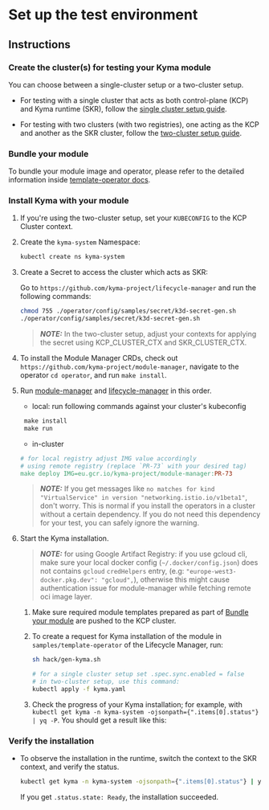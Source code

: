 # Set up the test environment

## Instructions

### Create the cluster(s) for testing your Kyma module

You can choose between a single-cluster setup or a two-cluster setup.

- For testing with a single cluster that acts as both control-plane (KCP) and Kyma runtime (SKR), follow the [single cluster setup guide](creating-test-environment-singlecluster.md).


- For testing with two clusters (with two registries), one acting as the KCP and another as the SKR cluster, follow the [two-cluster setup guide](creating-test-environment-twocluster.md).

### Bundle your module

To bundle your module image and operator, please refer to the detailed information inside [template-operator docs](https://github.com/kyma-project/lifecycle-manager/blob/main/samples/template-operator/README.md#bundling-and-installation).

### Install Kyma with your module

1. If you're using the two-cluster setup, set your `KUBECONFIG` to the KCP Cluster context.

2. Create the `kyma-system` Namespace:

   ```sh
   kubectl create ns kyma-system
   ```

3. Create a Secret to access the cluster which acts as SKR:

   Go to `https://github.com/kyma-project/lifecycle-manager` and run the following commands:

   ```sh
   chmod 755 ./operator/config/samples/secret/k3d-secret-gen.sh
   ./operator/config/samples/secret/k3d-secret-gen.sh
   ```

   > _**NOTE:**_ In the two-cluster setup, adjust your contexts for applying the secret using KCP_CLUSTER_CTX and SKR_CLUSTER_CTX.

4. To install the Module Manager CRDs, check out `https://github.com/kyma-project/module-manager`, navigate to the operator `cd operator`, and run `make install`.

5. Run [module-manager](https://github.com/kyma-project/module-manager/operator) and [lifecycle-manager](https://github.com/kyma-project/lifecycle-manager/operator) in this order.
   * local: run following commands against your cluster's kubeconfig
   ```makefile
    make install
    make run
   ```
   * in-cluster
   ```makefile
   # for local registry adjust IMG value accordingly
   # using remote registry (replace `PR-73` with your desired tag)
   make deploy IMG=eu.gcr.io/kyma-project/module-manager:PR-73
   ```

   > _**NOTE:**_ If you get messages like `no matches for kind "VirtualService" in version "networking.istio.io/v1beta1"`, don't worry. This is normal if you install the operators in a cluster without a certain dependency. If you do not need this dependency for your test, you can safely ignore the warning.

6. Start the Kyma installation.

    >_**NOTE:**_ for using Google Artifact Registry: if you use gcloud cli, make sure your local docker config (`~/.docker/config.json`) does not contains `gcloud` `credHelpers` entry, (e.g: `"europe-west3-docker.pkg.dev": "gcloud",`), otherwise this might cause authentication issue for module-manager while fetching remote oci image layer.

   1. Make sure required module templates prepared as part of [Bundle your module](#bundle-your-module) are pushed to the KCP cluster. 

   2. To create a request for Kyma installation of the module in `samples/template-operator` of the Lifecycle Manager, run:

      ```sh
      sh hack/gen-kyma.sh

      # for a single cluster setup set .spec.sync.enabled = false
      # in two-cluster setup, use this command:
      kubectl apply -f kyma.yaml
      ```

   3. Check the progress of your Kyma installation; for example, with `kubectl get kyma -n kyma-system -ojsonpath={".items[0].status"} | yq -P`. You should get a result like this:

### Verify the installation

- To observe the installation in the runtime, switch the context to the SKR context, and verify the status.

  ```sh
  kubectl get kyma -n kyma-system -ojsonpath={".items[0].status"} | yq -P
  ```

  If you get `.status.state: Ready`, the installation succeeded.
